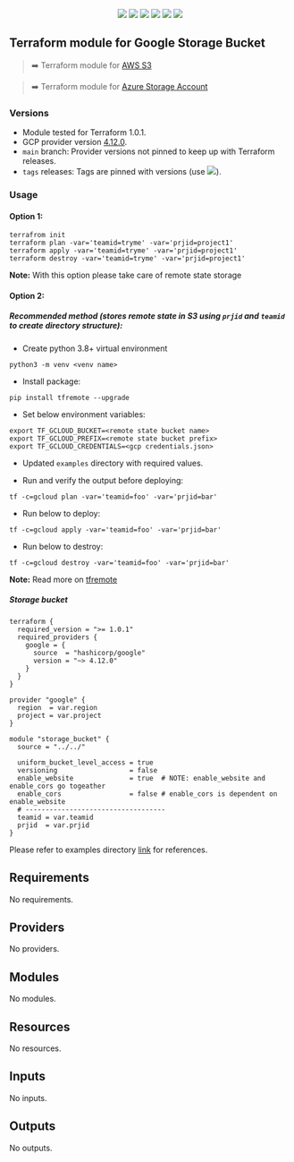 <p align="center">
    <a href="https://github.com/tomarv2/terraform-google-storage-bucket/actions/workflows/pre-commit.yml" alt="Pre Commit">
        <img src="https://github.com/tomarv2/terraform-google-storage-bucket/actions/workflows/pre-commit.yml/badge.svg?branch=main" /></a>
    <a href="https://www.apache.org/licenses/LICENSE-2.0" alt="license">
        <img src="https://img.shields.io/github/license/tomarv2/terraform-google-storage-bucket" /></a>
    <a href="https://github.com/tomarv2/terraform-google-storage-bucket/tags" alt="GitHub tag">
        <img src="https://img.shields.io/github/v/tag/tomarv2/terraform-google-storage-bucket" /></a>
    <a href="https://github.com/tomarv2/terraform-google-storage-bucket/pulse" alt="Activity">
        <img src="https://img.shields.io/github/commit-activity/m/tomarv2/terraform-google-storage-bucket" /></a>
    <a href="https://stackoverflow.com/users/6679867/tomarv2" alt="Stack Exchange reputation">
        <img src="https://img.shields.io/stackexchange/stackoverflow/r/6679867"></a>
    <a href="https://twitter.com/intent/follow?screen_name=varuntomar2019" alt="follow on Twitter">
        <img src="https://img.shields.io/twitter/follow/varuntomar2019?style=social&logo=twitter"></a>
</p>

## Terraform module for Google Storage Bucket

> :arrow_right:  Terraform module for [AWS S3](https://registry.terraform.io/modules/tomarv2/s3/aws/latest)

> :arrow_right:  Terraform module for [Azure Storage Account](https://registry.terraform.io/modules/tomarv2/storage-account/azure/latest)


### Versions

- Module tested for Terraform 1.0.1.
- GCP provider version [4.12.0](https://registry.terraform.io/providers/hashicorp/google/latest).
- `main` branch: Provider versions not pinned to keep up with Terraform releases.
- `tags` releases: Tags are pinned with versions (use <a href="https://github.com/tomarv2/terraform-google-storage-bucket/tags" alt="GitHub tag">
        <img src="https://img.shields.io/github/v/tag/tomarv2/terraform-google-storage-bucket" /></a>).

### Usage

#### Option 1:

```
terrafrom init
terraform plan -var='teamid=tryme' -var='prjid=project1'
terraform apply -var='teamid=tryme' -var='prjid=project1'
terraform destroy -var='teamid=tryme' -var='prjid=project1'
```
**Note:** With this option please take care of remote state storage

#### Option 2:

##### Recommended method (stores remote state in S3 using `prjid` and `teamid` to create directory structure):

- Create python 3.8+ virtual environment
```
python3 -m venv <venv name>
```

- Install package:
```
pip install tfremote --upgrade
```

- Set below environment variables:
```
export TF_GCLOUD_BUCKET=<remote state bucket name>
export TF_GCLOUD_PREFIX=<remote state bucket prefix>
export TF_GCLOUD_CREDENTIALS=<gcp credentials.json>
```

- Updated `examples` directory with required values.

- Run and verify the output before deploying:
```
tf -c=gcloud plan -var='teamid=foo' -var='prjid=bar'
```

- Run below to deploy:
```
tf -c=gcloud apply -var='teamid=foo' -var='prjid=bar'
```

- Run below to destroy:
```
tf -c=gcloud destroy -var='teamid=foo' -var='prjid=bar'
```

**Note:** Read more on [tfremote](https://github.com/tomarv2/tfremote)
##### Storage bucket
```
terraform {
  required_version = ">= 1.0.1"
  required_providers {
    google = {
      source  = "hashicorp/google"
      version = "~> 4.12.0"
    }
  }
}

provider "google" {
  region  = var.region
  project = var.project
}

module "storage_bucket" {
  source = "../../"

  uniform_bucket_level_access = true
  versioning                  = false
  enable_website              = true  # NOTE: enable_website and enable_cors go togeather
  enable_cors                 = false # enable_cors is dependent on enable_website
  # -----------------------------------
  teamid = var.teamid
  prjid  = var.prjid
}
```

Please refer to examples directory [link](examples) for references.

<!-- BEGIN_TF_DOCS -->
## Requirements

No requirements.

## Providers

No providers.

## Modules

No modules.

## Resources

No resources.

## Inputs

No inputs.

## Outputs

No outputs.
<!-- END_TF_DOCS -->
